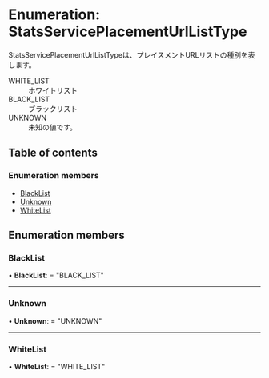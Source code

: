 # Enumeration: StatsServicePlacementUrlListType


<div lang=\"ja\">StatsServicePlacementUrlListTypeは、プレイスメントURLリストの種別を表します。</div>  <dl class=term>   <dt class=\"term__item\">WHITE_LIST</dt>   <dd class=\"term__desc\"><span lang=\"ja\">ホワイトリスト</span></dd>   <dt class=\"term__item\">BLACK_LIST</dt>   <dd class=\"term__desc\"><span lang=\"ja\">ブラックリスト</span></dd>   <dt class=\"term__item\">UNKNOWN</dt>   <dd class=\"term__desc\"><span lang=\"ja\">未知の値です。</span></dd> </dl>

## Table of contents

### Enumeration members

- [BlackList](statsserviceplacementurllisttype.md#blacklist)
- [Unknown](statsserviceplacementurllisttype.md#unknown)
- [WhiteList](statsserviceplacementurllisttype.md#whitelist)

## Enumeration members

### BlackList

• **BlackList**: = "BLACK\_LIST"

___

### Unknown

• **Unknown**: = "UNKNOWN"

___

### WhiteList

• **WhiteList**: = "WHITE\_LIST"
